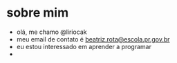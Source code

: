 # sobre mim
- olá, me chamo @liriocak
- meu email de contato é beatriz.rota@escola.pr.gov.br
- eu estou interessado em aprender a programar
- 

